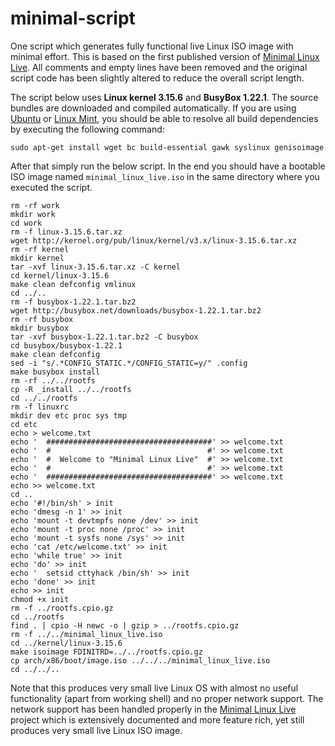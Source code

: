 # minimal-script
One script which generates fully functional live Linux ISO image with minimal effort. This is based on the first published version of [Minimal Linux Live](http://github.com/ivandavidov/minimal). All comments and empty lines have been removed and the original script code has been slightly altered to reduce the overall script length.

The script below uses **Linux kernel 3.15.6** and **BusyBox 1.22.1**. The source bundles are downloaded and compiled automatically. If you are using [Ubuntu](http://ubuntu.com) or [Linux Mint](http://linuxmint.com), you should be able to resolve all build dependencies by executing the following command:

    sudo apt-get install wget bc build-essential gawk syslinux genisoimage

After that simply run the below script. In the end you should have a bootable ISO image named `minimal_linux_live.iso` in the same directory where you executed the script.

    rm -rf work
    mkdir work
    cd work
    rm -f linux-3.15.6.tar.xz
    wget http://kernel.org/pub/linux/kernel/v3.x/linux-3.15.6.tar.xz
    rm -rf kernel
    mkdir kernel
    tar -xvf linux-3.15.6.tar.xz -C kernel
    cd kernel/linux-3.15.6
    make clean defconfig vmlinux
    cd ../..
    rm -f busybox-1.22.1.tar.bz2
    wget http://busybox.net/downloads/busybox-1.22.1.tar.bz2
    rm -rf busybox
    mkdir busybox
    tar -xvf busybox-1.22.1.tar.bz2 -C busybox
    cd busybox/busybox-1.22.1
    make clean defconfig
    sed -i "s/.*CONFIG_STATIC.*/CONFIG_STATIC=y/" .config
    make busybox install
    rm -rf ../../rootfs
    cp -R _install ../../rootfs
    cd ../../rootfs
    rm -f linuxrc
    mkdir dev etc proc sys tmp
    cd etc
    echo > welcome.txt
    echo '  #####################################' >> welcome.txt
    echo '  #                                   #' >> welcome.txt
    echo '  #  Welcome to "Minimal Linux Live"  #' >> welcome.txt
    echo '  #                                   #' >> welcome.txt
    echo '  #####################################' >> welcome.txt
    echo >> welcome.txt
    cd ..
    echo '#!/bin/sh' > init
    echo 'dmesg -n 1' >> init
    echo 'mount -t devtmpfs none /dev' >> init
    echo 'mount -t proc none /proc' >> init
    echo 'mount -t sysfs none /sys' >> init
    echo 'cat /etc/welcome.txt' >> init
    echo 'while true' >> init
    echo 'do' >> init
    echo '  setsid cttyhack /bin/sh' >> init
    echo 'done' >> init
    echo >> init
    chmod +x init
    rm -f ../rootfs.cpio.gz
    cd ../rootfs
    find . | cpio -H newc -o | gzip > ../rootfs.cpio.gz
    rm -f ../../minimal_linux_live.iso
    cd ../kernel/linux-3.15.6
    make isoimage FDINITRD=../../rootfs.cpio.gz
    cp arch/x86/boot/image.iso ../../../minimal_linux_live.iso
    cd ../../..

Note that this produces very small live Linux OS with almost no useful functionality (apart from working shell) and no proper network support. The network support has been handled properly in the [Minimal Linux Live](http://github.com/ivandavidov/minimal) project which is extensively documented and more feature rich, yet still produces very small live Linux ISO image.
